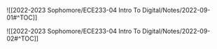 ![[2022-2023 Sophomore/ECE233-04 Intro To Digital/Notes/2022-09-01#^TOC]]

![[2022-2023 Sophomore/ECE233-04 Intro To Digital/Notes/2022-09-02#^TOC]]